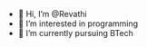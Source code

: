 - 👋 Hi, I’m @Revathi
- 👀 I’m interested in programming
- 🌱 I’m currently pursuing BTech


<!---
Revathi054/Revathi054 is a ✨ special ✨ repository because its `README.md` (this file) appears on your GitHub profile.
You can click the Preview link to take a look at your changes.
--->
